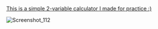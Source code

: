 <a href="https://glohny.github.io/Calculator/" target="_blank"> This is a simple 2-variable calculator I made for practice :)  </a>

![Screenshot_112](https://github.com/user-attachments/assets/1ff9a571-2161-4ed3-980c-d652b2fc0fe2)

